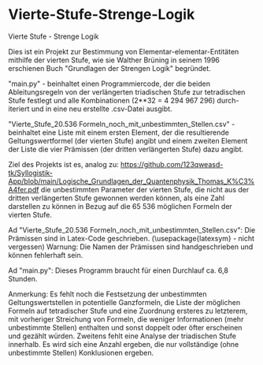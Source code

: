 # Vierte-Stufe-Strenge-Logik
Vierte Stufe - Strenge Logik

Dies ist ein Projekt zur Bestimmung von Elementar-elementar-Entitäten mithilfe der vierten Stufe, wie sie Walther Brüning in seinem 1996 erschienen Buch "Grundlagen der Strengen Logik" begründet.

"main.py" - beinhaltet einen Programmiercode, der die beiden Ableitungsregeln von der verlängerten triadischen Stufe zur tetradischen Stufe festlegt und alle Kombinationen (2**32 = 4 294 967 296) durch-iteriert und in eine neu erstellte .csv-Datei ausgibt.

"Vierte_Stufe_20.536 Formeln_noch_mit_unbestimmten_Stellen.csv" - beinhaltet eine Liste mit einem ersten Element, der die resultierende Geltungswertformel (der vierten Stufe) angibt und einem zweiten Element der Liste die vier Prämissen (der dritten verlängerten Stufe) dazu angibt.

Ziel des Projekts ist es, analog zu:
https://github.com/123qweasd-tk/Syllogistik-App/blob/main/Logische_Grundlagen_der_Quantenphysik_Thomas_K%C3%A4fer.pdf
die unbestimmten Parameter der vierten Stufe, die nicht aus der dritten verlängerten Stufe gewonnen werden können, als eine Zahl darstellen zu können in Bezug auf die 65 536 möglichen Formeln der vierten Stufe.

Ad "Vierte_Stufe_20.536 Formeln_noch_mit_unbestimmten_Stellen.csv":
Die Prämissen sind in Latex-Code geschrieben. (\usepackage{latexsym} - nicht vergessen)
Warnung: Die Namen der Prämissen sind handgeschrieben und können fehlerhaft sein.

Ad "main.py":
Dieses Programm braucht für einen Durchlauf ca. 6,8 Stunden.

Anmerkung:
Es fehlt noch die Festsetzung der unbestimmten Geltungswertstellen in potentielle Ganzformeln, die Liste der möglichen Formeln auf tetradischer Stufe und eine Zuordnung ersteres zu letzterem, mit vorheriger Streichung von Formeln, die weniger Informationen (mehr unbestimmte Stellen) enthalten und sonst doppelt oder öfter erscheinen und gezählt würden.
Zweitens fehlt eine Analyse der triadischen Stufe innerhalb. Es wird sich eine Anzahl ergeben, die nur vollständige (ohne unbestimmte Stellen) Konklusionen ergeben.
